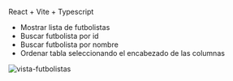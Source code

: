 React + Vite + Typescript

* Mostrar lista de futbolistas
* Buscar futbolista por id
* Buscar futbolista por nombre
* Ordenar tabla seleccionando el encabezado de las columnas

![vista-futbolistas](https://github.com/Luiggi-piero/demofutbolista-front/assets/86317658/f88d18ef-2a41-4040-b51a-ebf1eb175bdb)
